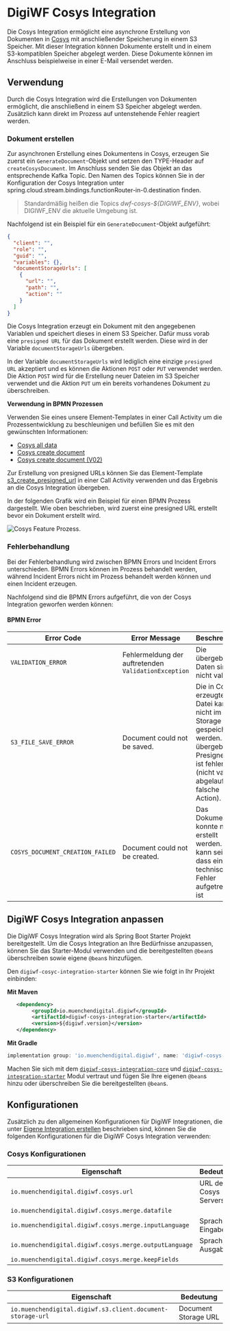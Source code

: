 # DigiWF Cosys Integration

Die Cosys Integration ermöglicht eine asynchrone Erstellung von Dokumenten in [Cosys](https://www.cib.de/cosys/) mit anschließender Speicherung in einem S3 Speicher. 
Mit dieser Integration können Dokumente erstellt und in einem S3-kompatiblen Speicher abgelegt werden. Diese Dokumente können im Anschluss beispielweise in einer E-Mail versendet werden.    

## Verwendung

Durch die Cosys Integration wird die Erstellungen von Dokumenten ermöglicht, die anschließend in einem S3 Speicher abgelegt werden. Zusätzlich kann direkt im Prozess auf untenstehende Fehler reagiert werden. 

### Dokument erstellen

Zur asynchronen Erstellung eines Dokumentens in Cosys, erzeugen Sie zuerst ein `GenerateDocument`-Objekt und setzen den TYPE-Header auf `createCosysDocument`. Im Anschluss senden Sie das Objekt an das entsprechende Kafka Topic. Den Namen des Topics können Sie in der Konfiguration der Cosys Integration unter spring.cloud.stream.bindings.functionRouter-in-0.destination finden.

> Standardmäßig heißen die Topics *dwf-cosys-${DIGIWF_ENV}*, wobei DIGIWF_ENV die aktuelle Umgebung ist.

Nachfolgend ist ein Beispiel für ein `GenerateDocument`-Objekt aufgeführt:

```json
{
  "client": "",
  "role": "",
  "guid": "",
  "variables": {},
  "documentStorageUrls": [
    {
      "url": "",
      "path": "",
      "action": ""
    }
  ]
}
```

Die Cosys Integration erzeugt ein Dokument mit den angegebenen Variablen und speichert dieses in einem S3 Speicher. Dafür muss vorab eine `presigned URL` für das Dokument erstellt werden. Diese wird in der Variable `documentStorageUrls` übergeben. 

In der Variable `documentStorageUrls`  wird lediglich eine einzige `presigned URL` akzeptiert und es können die Aktionen `POST` oder `PUT` verwendet werden.
Die Aktion `POST` wird für die Erstellung neuer Dateien im S3 Speicher verwendet und die Aktion `PUT` um ein bereits vorhandenes Dokument zu überschreiben.

**Verwendung in BPMN Prozessen**

Verwenden Sie eines unsere Element-Templates in einer Call Activity um die Prozessentwicklung zu beschleunigen und befüllen Sie es mit den gewünschten Informationen:

* [Cosys all data](https://github.com/it-at-m/digiwf-core/blob/dev/docs/src/.vuepress/public/element-template/cosys-alle-daten.json)
* [Cosys create document](https://github.com/it-at-m/digiwf-core/blob/dev/docs/src/.vuepress/public/element-template/cosys-dokument-erstellen.json)
* [Cosys create document (V02)](https://github.com/it-at-m/digiwf-core/blob/dev/docs/src/.vuepress/public/element-template/cosys_generate_document_template_V02.json)

Zur Erstellung von presigned URLs können Sie das Element-Template [s3_create_presigned_url](https://github.com/it-at-m/digiwf-core/blob/dev/docs/src/.vuepress/public/element-template/s3_create_presigned_url_template.json) in einer Call Activity verwenden und das Ergebnis an die Cosys Integration übergeben. 

In der folgenden Grafik wird ein Beispiel für einen BPMN Prozess dargestellt. Wie oben beschrieben, wird zuerst eine presigned URL erstellt bevor ein Dokument erstellt wird. 

![Cosys Feature Prozess.](~@source/documentation/featureprocesses/cosys/cosys-feature-process.png)

### Fehlerbehandlung

Bei der Fehlerbehandlung wird zwischen BPMN Errors und Incident Errors unterschieden.
BPMN Errors können im Prozess behandelt werden, während Incident Errors nicht im Prozess behandelt werden können
und einen Incident erzeugen.

Nachfolgend sind die BPMN Errors aufgeführt, die von der Cosys Integration geworfen werden können:

#### BPMN Error

| Error Code                | Error Message                                                    | Beschreibung                                                                                                                                                     | Handlungsempfehlung                                               | 
|---------------------------|------------------------------------------------------------------|------------------------------------------------------------------------------------------------------------------------------------------------------------------|-------------------------------------------------------------------|
| `VALIDATION_ERROR`        | Fehlermeldung der auftretenden `ValidationException`             | Die übergebenen Daten sind nicht valide.                                                                                                                | Korrigieren Sie die Daten und versuchen es erneut                 |
| `S3_FILE_SAVE_ERROR`      | Document could not be saved.                                     | Die in Cosys erzeugte Datei kann nicht im S3 Storage gespeichert werden. Die übergebene Presigned Url ist fehlerhaft (nicht valide, abgelaufen, falsche Action). | Überprüfen Sie, ob die Daten valide sind und versuchen es erneut. | 
| `COSYS_DOCUMENT_CREATION_FAILED`     | Document could not be created.                   | Das Dokument konnte nicht erstellt werden. Es kann sein, dass ein technischer Fehler aufgetreten ist                                                             | Analysieren Sie die Fehlermeldung und versuchen es erneut.        |


## DigiWF Cosys Integration anpassen

Die DigiWF Cosys Integration wird als Spring Boot Starter Projekt bereitgestellt.
Um die Cosys Integration an Ihre Bedürfnisse anzupassen, können Sie das Starter-Modul verwenden und die
bereitgestellten `@bean`s überschreiben sowie eigene `@bean`s hinzufügen.

Den `digiwf-cosyc-integration-starter` können Sie wie folgt in Ihr Projekt einbinden:

**Mit Maven**

```xml
   <dependency>
        <groupId>io.muenchendigital.digiwf</groupId>
        <artifactId>digiwf-cosys-integration-starter</artifactId>
        <version>${digiwf.version}</version>
   </dependency>
```

**Mit Gradle**

```gradle
implementation group: 'io.muenchendigital.digiwf', name: 'digiwf-cosys-integration-starter', version: '${digiwf.version}'
```

Machen Sie sich mit
dem [`digiwf-cosys-integration-core`](https://github.com/it-at-m/digiwf-core/tree/dev/digiwf-integrations/digiwf-cosys-integration/digiwf-cosys-integration-core)
und [`digiwf-cosys-integration-starter`](https://github.com/it-at-m/digiwf-core/tree/dev/digiwf-integrations/digiwf-cosys-integration/digiwf-cosys-integration-starter)
Modul vertraut und fügen Sie Ihre eigenen `@bean`s hinzu oder überschreiben Sie die bereitgestellten `@bean`s.

## Konfigurationen

Zusätzlich zu den allgemeinen Konfigurationen für DigiWF Integrationen, die unter
[Eigene Integration erstellen](/integrations/guides/custom-integration-service.html#anwendung-konfigurieren) beschrieben
sind, können Sie die folgenden Konfigurationen für die DigiWF Cosys Integration verwenden:

### Cosys Konfigurationen

| Eigenschaft                                            | Bedeutung             |
|--------------------------------------------------------|-----------------------|
| `io.muenchendigital.digiwf.cosys.url`                  | URL des Cosys Servers |
| `io.muenchendigital.digiwf.cosys.merge.datafile`       |                       |
| `io.muenchendigital.digiwf.cosys.merge.inputLanguage`  | Sprache Eingabe       |
| `io.muenchendigital.digiwf.cosys.merge.outputLanguage` | Sprache Ausgabe       |
| `io.muenchendigital.digiwf.cosys.merge.keepFields`     |                       |

### S3 Konfigurationen

| Eigenschaft                                                | Bedeutung             |
|------------------------------------------------------------|-----------------------|
| `io.muenchendigital.digiwf.s3.client.document-storage-url` | 	Document Storage URL |
